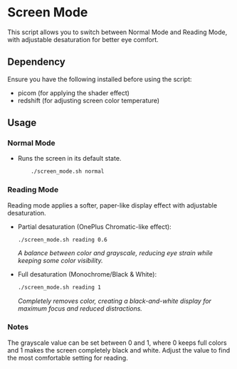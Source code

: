 # Screen Mode

This script allows you to switch between Normal Mode and Reading Mode, with adjustable desaturation for better eye comfort.

## Dependency

Ensure you have the following installed before using the script:
- picom (for applying the shader effect)
- redshift (for adjusting screen color temperature)

## Usage

### Normal Mode
- Runs the screen in its default state.
	```sh
	    ./screen_mode.sh normal
	```

### Reading Mode 

Reading mode applies a softer, paper-like display effect with adjustable desaturation.

- Partial desaturation (OnePlus Chromatic-like effect):
	```sh
    ./screen_mode.sh reading 0.6
	```
	*A balance between color and grayscale, reducing eye strain while keeping some color visibility.*

- Full desaturation (Monochrome/Black & White):
	```sh
    ./screen_mode.sh reading 1
	```
	*Completely removes color, creating a black-and-white display for maximum focus and reduced distractions.*

### Notes

The grayscale value can be set between 0 and 1, where 0 keeps full colors and 1 makes the screen completely black and white.
Adjust the value to find the most comfortable setting for reading.
